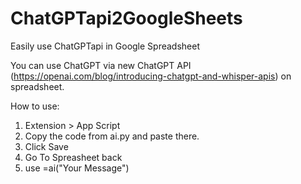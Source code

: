 # ChatGPTapi2GoogleSheets
Easily use ChatGPTapi in Google Spreadsheet

You can use ChatGPT via new ChatGPT API (https://openai.com/blog/introducing-chatgpt-and-whisper-apis) on spreadsheet.

How to use:

1) Extension > App Script
2) Copy the code from ai.py and paste there. 
3) Click Save
4) Go To Spreasheet back
5) use =ai("Your Message")

